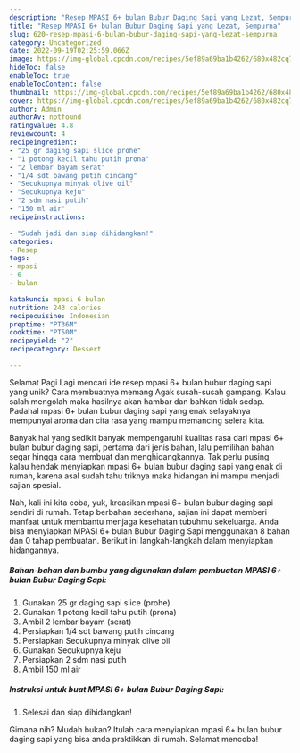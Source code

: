 ```yaml
---
description: "Resep MPASI 6+ bulan Bubur Daging Sapi yang Lezat, Sempurna"
title: "Resep MPASI 6+ bulan Bubur Daging Sapi yang Lezat, Sempurna"
slug: 620-resep-mpasi-6-bulan-bubur-daging-sapi-yang-lezat-sempurna
category: Uncategorized
date: 2022-09-19T02:25:59.066Z
image: https://img-global.cpcdn.com/recipes/5ef89a69ba1b4262/680x482cq70/mpasi-6-bulan-bubur-daging-sapi-foto-resep-utama.jpg
hideToc: false
enableToc: true
enableTocContent: false
thumbnail: https://img-global.cpcdn.com/recipes/5ef89a69ba1b4262/680x482cq70/mpasi-6-bulan-bubur-daging-sapi-foto-resep-utama.jpg
cover: https://img-global.cpcdn.com/recipes/5ef89a69ba1b4262/680x482cq70/mpasi-6-bulan-bubur-daging-sapi-foto-resep-utama.jpg
author: Admin
authorAv: notfound
ratingvalue: 4.8
reviewcount: 4
recipeingredient:
- "25 gr daging sapi slice prohe"
- "1 potong kecil tahu putih prona"
- "2 lembar bayam serat"
- "1/4 sdt bawang putih cincang"
- "Secukupnya minyak olive oil"
- "Secukupnya keju"
- "2 sdm nasi putih"
- "150 ml air"
recipeinstructions:

- "Sudah jadi dan siap dihidangkan!"
categories:
- Resep
tags:
- mpasi
- 6
- bulan

katakunci: mpasi 6 bulan 
nutrition: 243 calories
recipecuisine: Indonesian
preptime: "PT36M"
cooktime: "PT50M"
recipeyield: "2"
recipecategory: Dessert

---
```



Selamat Pagi Lagi mencari ide resep mpasi 6+ bulan bubur daging sapi yang unik? Cara membuatnya memang Agak susah-susah gampang. Kalau salah mengolah maka hasilnya akan hambar dan bahkan tidak sedap. Padahal mpasi 6+ bulan bubur daging sapi yang enak selayaknya mempunyai aroma dan cita rasa yang mampu memancing selera kita.




Banyak hal yang sedikit banyak mempengaruhi kualitas rasa dari mpasi 6+ bulan bubur daging sapi, pertama dari jenis bahan, lalu pemilihan bahan segar hingga cara membuat dan menghidangkannya. Tak perlu pusing kalau hendak menyiapkan mpasi 6+ bulan bubur daging sapi yang enak di rumah, karena asal sudah tahu triknya maka hidangan ini mampu menjadi sajian spesial.


Nah, kali ini kita coba, yuk, kreasikan mpasi 6+ bulan bubur daging sapi sendiri di rumah. Tetap berbahan sederhana, sajian ini dapat memberi manfaat untuk membantu menjaga kesehatan tubuhmu sekeluarga. Anda bisa menyiapkan MPASI 6+ bulan Bubur Daging Sapi menggunakan 8 bahan dan 0 tahap pembuatan. Berikut ini langkah-langkah dalam menyiapkan hidangannya.

<!--inarticleads1-->

##### Bahan-bahan dan bumbu yang digunakan dalam pembuatan MPASI 6+ bulan Bubur Daging Sapi:

1. Gunakan 25 gr daging sapi slice (prohe)
1. Gunakan 1 potong kecil tahu putih (prona)
1. Ambil 2 lembar bayam (serat)
1. Persiapkan 1/4 sdt bawang putih cincang
1. Persiapkan Secukupnya minyak olive oil
1. Gunakan Secukupnya keju
1. Persiapkan 2 sdm nasi putih
1. Ambil 150 ml air




<!--inarticleads2-->

##### Instruksi untuk buat MPASI 6+ bulan Bubur Daging Sapi:


1. Selesai dan siap dihidangkan!



Gimana nih? Mudah bukan? Itulah cara menyiapkan mpasi 6+ bulan bubur daging sapi yang bisa anda praktikkan di rumah. Selamat mencoba!
